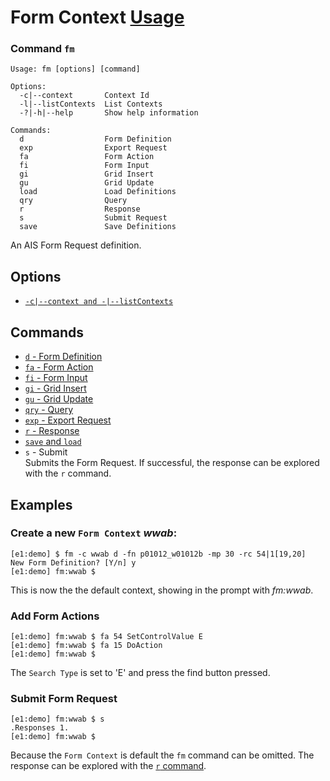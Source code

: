 ﻿# Form Context [Usage](../README.md#commands)
### Command `fm`
```
Usage: fm [options] [command]

Options:
  -c|--context       Context Id
  -l|--listContexts  List Contexts
  -?|-h|--help       Show help information

Commands:
  d                  Form Definition
  exp                Export Request
  fa                 Form Action
  fi                 Form Input
  gi                 Grid Insert
  gu                 Grid Update
  load               Load Definitions
  qry                Query
  r                  Response
  s                  Submit Request
  save               Save Definitions
```
An AIS Form Request definition.

## Options

- [`-c|--context and -|--listContexts`](./opt-context-and-list.md)

## Commands

- [`d` - Form Definition](./cmd-fm-d.md)
- [`fa` - Form Action](./cmd-fa.md)
- [`fi` - Form Input](./cmd-fi.md)
- [`gi` - Grid Insert](./cmd-g.md)
- [`gu` - Grid Update](./cmd-g.md)
- [`qry` - Query](./cmd-qry.md)
- [`exp` - Export Request](./cmd-exp.md)
- [`r` - Response](./cmd-r.md)
- [`save` and `load`](./cmd-save-and-load.md)
- `s` - Submit  
  Submits the Form Request.  If successful, the response can be explored with the `r` command.

## Examples

### Create a new `Form Context` _wwab_: 
```
[e1:demo] $ fm -c wwab d -fn p01012_w01012b -mp 30 -rc 54|1[19,20]
New Form Definition? [Y/n] y
[e1:demo] fm:wwab $ 
```
This is now the the default context, showing in the prompt with _fm:wwab_.

### Add Form Actions
```
[e1:demo] fm:wwab $ fa 54 SetControlValue E
[e1:demo] fm:wwab $ fa 15 DoAction
[e1:demo] fm:wwab $ 
```
The `Search Type` is set to 'E' and press the find button pressed.

### Submit Form Request
```
[e1:demo] fm:wwab $ s
.Responses 1.
[e1:demo] fm:wwab $ 
```
Because the `Form Context` is default the `fm` command can be omitted.  The response can be explored with the [`r` command](./cmd_r.md).
